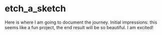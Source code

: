 # etch_a_sketch
Here is where I am going to document the journey. 
Initial impressions: this seems like a fun project, the end result will be so beautiful. I am excited! 